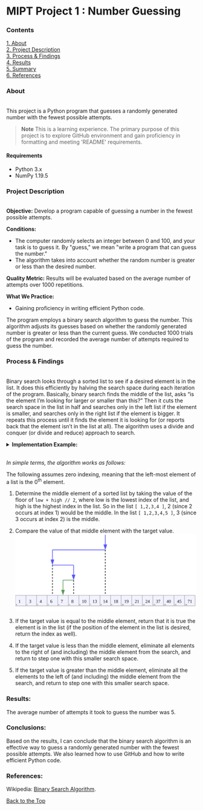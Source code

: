# MIPT Project 1 : Number Guessing


### Contents <a name="contents"></a>

[1. About](#about)  
[2. Project Description](#description)  
[3. Process & Findings](#process)  
[4. Results](#results)    
[5. Summary](#conclusions)  
[6. References](#references)  

### About <a name="about"></a> 
\
This project is a Python program that guesses a randomly generated number with the fewest possible attempts.
> **Note**
> This is a learning experience. The primary purpose of this project is to explore GitHub environment and gain proficiency in formatting and meeting 'README' requirements.

#### Requirements

* Python 3.x   
* NumPy 1.19.5
 

### Project Description <a name="description"></a>   
\
**Objective:**
Develop a program capable of guessing a number in the fewest possible attempts.

**Conditions:**
- The computer randomly selects an integer between 0 and 100, and your task is to guess it. By "guess," we mean "write a program that can guess the number."
- The algorithm takes into account whether the random number is greater or less than the desired number.

**Quality Metric:**
Results will be evaluated based on the average number of attempts over 1000 repetitions.

**What We Practice:**
- Gaining proficiency in writing efficient Python code.

The program employs a binary search algorithm to guess the number. This algorithm adjusts its guesses based on whether the randomly generated number is greater or less than the current guess. We conducted 1000 trials of the program and recorded the average number of attempts required to guess the number.

### Process & Findings <a name="process"></a>
\
Binary search looks through a sorted list to see if a desired element is in the list. It does this efficiently by halving the search space during each iteration of the program. Basically, binary search finds the middle of the list, asks “is the element I’m looking for larger or smaller than this?” Then it cuts the search space in the list in half and searches only in the left list if the element is smaller, and searches only in the right list if the element is bigger. It repeats this process until it finds the element it is looking for (or reports back that the element isn’t in the list at all). The algorithm uses a divide and conquer (or divide and reduce) approach to search. 

<details><summary><b>Implementation Example:</b></summary>

```py
def binary_search(list, key):
    low = 0
    high = len(list) - 1

    while low <= high:
        mid = (low + high) // 2
        midVal = list[mid]
        if midVal == key:
            return mid
        if midVal > key:
            high = mid - 1
        else:
            low = mid + 1

    return 'not found'
```
</details>

\
_In simple terms, the algorithm works as follows:_


The following assumes zero indexing, meaning that the left-most element of a list is the 
0<sup>th</sup> element.

1. Determine the middle element of a sorted list by taking the value of the floor of `low + high // 2`, where low is the lowest index of the list, and high is the highest index in the list. So in the list `[ 1,2,3,4 ]`, 2 (since 2 occurs at index 1) would be the middle. In the list `[ 1,2,3,4,5 ]`, 3 (since 3 occurs at index 2) is the middle.    

2. Compare the value of that middle element with the target value.
![Image](binary_search_depiction.png)

3. If the target value is equal to the middle element, return that it is true the element is in the list (if the position of the element in the list is desired, return the index as well).

4. If the target value is less than the middle element, eliminate all elements to the right of (and including) the middle element from the search, and return to step one with this smaller search space.

5. If the target value is greater than the middle element, eliminate all the elements to the left of (and including) the middle element from the search, and return to step one with this smaller search space.

### Results: <a name="results"></a>

The average number of attempts it took to guess the number was 5.


### Conclusions: <a name="conclusions"></a>

Based on the results, I can conclude that the binary search algorithm is an effective way to guess a randomly generated number with the fewest possible attempts. We also learned how to use GitHub and how to write efficient Python code.

### References: <a name="conclusions"></a>

Wikipedia: [Binary Search Algorithm](https://en.wikipedia.org/wiki/Binary_search_algorithm).


[Back to the Top](#contents)